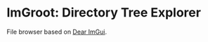 # ImGroot: Directory Tree Explorer
File browser based on [Dear ImGui](https://github.com/ocornut/imgui).
